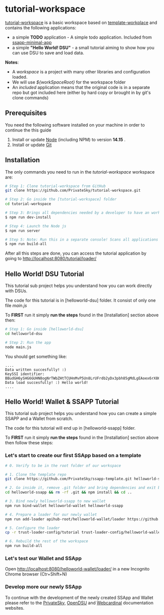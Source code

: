 # tutorial-workspace

[tutorial-workspace](https://github.com/PrivateSky/tutorial-workspace) is a basic workspace based on [template-workplace](https://github.com/PrivateSky/template-workspace) and contains the following applications:
* a simple **TODO** application - A simple todo application. Included from [ssapp-minimal-app](https://github.com/PrivateSky/ssapp-minimal-app)
* a simple **"Hello World! DSU"** - a small tutorial aiming to show how you can use DSU to save and load data.



**Notes**:
* A _workspace_ is a project with many other libraries and configuration loaded.
* We will use _${workSpaceRoot}_ for the workspace folder
* An _included_ application means that the original code is in a separate repo but got included here (either by hard copy or brought in by git's clone commands)

## Prerequisites

You need the following software installed on your machine in order to continue the this guide

1. Install or update [Node](https://nodejs.org/en/) (including NPM) to version **14.15** .
2. Install or update [Git](https://git-scm.com/)

## Installation

The only commands you need to run in the *tutorial-workspace* workspace are:

```sh
# Step 1: Clone tutorial-workspace from GitHub
git clone https://github.com/PrivateSky/tutorial-workspace.git

# Step 2: Go inside the [tutorial-workspace] folder
cd tutorial-workspace

# Step 3: Brings all dependencies needed by a developer to have an working setup
$ npm run dev-install

# Step 4: Launch the Node js  
$ npm run server

# Step 5: Note: Run this in a separate console! Scans all applications and wallet it finds in the configuration and tries to run the build script for each one
$ npm run build-all
```

After all this steps are done, you can access the tutorial application by going to [http://localhost:8080/tutorial/loader/](http://localhost:8080/tutorial/loader/)


## Hello World! DSU Tutorial


This tutorial sub project helps you understand how you can work directly with DSUs.

The code for this tutorial is in [helloworld-dsu] folder. It consist of only one file _main.js_

To **FIRST** run it simply **run the steps** found in the [Installation] section above then:


```sh
# Step 1: Go inside [helloworld-dsu]
cd helloworld-dsu

# Step 2: Run the app
node main.js
```

You should get something like:

```
....
Data written succesfully! :)
KeySSI identifier:  BBudGH6ySHG6GUHN8ogNrTWbZHtTCUHnMvP5Un8LrUFrdb2yDx3pbh85gMdLgEAoex6rX86B9dY5Fscjx77uMcfmh
Data load succesfully! :) Hello world!
....
```


## Hello World! Wallet & SSAPP Tutorial

This tutorial sub project helps you understand how you can create a simple SSAPP and a Wallet from scratch.

The code for this tutorial will end up in [helloworld-ssapp] folder.

To **FIRST** run it simply **run the steps** found in the [Installation] section above then follow these steps:

### Let's start to create our first SSApp based on a template
```sh
# 0. Verify to be in the root folder of our workspace

# 1. Clone the template repo
git clone https://github.com/PrivateSky/ssapp-template.git helloworld-ssapp

# 2. Go inside it, remove .git folder and bring dependencies and exit back the folder
cd helloworld-ssapp && rm -rf .git && npm install && cd ..

# 3. Bind newly helloworld-ssapp to new wallet 
npm run bind-wallet helloworld-wallet helloworld-ssapp 

# 4. Prepare a loader for our newly wallet
npm run add-loader apihub-root/helloworld-wallet/loader https://github.com/PrivateSky/trust-loader 

# 5. Configure the loader 
cp -r trust-loader-config/tutorial trust-loader-config/helloworld-wallet

# 6. Rebuild the rest of the workspace
npm run build-all

```

### Let's test our Wallet and SSApp
Open [http://localhost:8080/helloworld-wallet/loader/](http://localhost:8080/helloworld-wallet/loader/) in a
new Incognito Chrome browser (Ctr+Shift+N)

### Develop more our newly SSApp

To continue with the development of the newly created SSApp and Wallet please refer to the [PrivateSky](http://privatesky.xyz), [OpenDSU](http://opendsu.com) and [Webcardinal](https://opendsu.com/wallets/webcardinal/overview) documentation websites.
